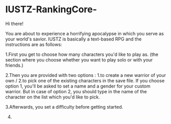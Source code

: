 # IUSTZ-RankingCore-
Hi there!

You are about to experience a horrifying apocalypse in which you serve as your world's savior.
IUSTZ is basically a text-based RPG and the instructions are as follows:

1.First you get to choose how many characters you'd like to play as. (the section where you choose whether you want to play solo or with your friends.)

2.Then you are provided with two options : 1.to create a new warrior of your own / 2.to pick one of the existing characters in the save file. If you choose option 1, you'll be asked to set a name and a gender for your custom warrior. But in case of option 2, you should type in the name of the character on the list which you'd like to pick.

3.Afterwards, you set a difficulty before getting started.

4.
